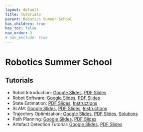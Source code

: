 ```yaml
---
layout: default
title: Tutorials
parent: Robotics Summer School
has_children: true
has_toc: false
nav_order: 3
# nav_exclude: true
---
```


# Robotics Summer School

## Tutorials

- Robot Introduction: [Google Slides](https://docs.google.com/presentation/d/1BfrQNKH-WOlRmeZfm6w0I3UJGFBEzdTj9A7ewBa4ZZI/edit?usp=drive_link), [PDF Slides](https://drive.google.com/file/d/1cqyFUJL-mg5f11uIlJ2xOoT5VaRDUJGS/view?usp=drive_link)
- Robot Software: [Google Slides](https://docs.google.com/presentation/d/11ll9O6TCz0Hx2rahRGbhkot99waWxtQOycr1I7NdiZg/edit?usp=drive_link), [PDF Slides](https://drive.google.com/file/d/1uWB_5N1aghmKAroWxzwJxURJaqLXchQn/view?usp=drive_link)
- State Estimation: [PDF Slides](https://drive.google.com/file/d/1AfqNH0p4iyMRRUN-5uhGKKJOOlTZhyEZ/view?usp=sharing), [Instructions](./state_estimation_tutorial.md)
- SLAM: [Google Slides](https://docs.google.com/presentation/d/1GL9zNxByaHGRzI-YQ3DODKc2xlg69W0kwwL4BB0Y5S8/edit?usp=sharing), [PDF Slides](https://drive.google.com/file/d/1e-QcXQkTcqPryLV8r6lpl1sjVXYsW084/view), [Instructions](./slam_tutorial.md)
- Trajectory Optimization: [Google Slides](https://docs.google.com/presentation/d/1U1piW4Fo1-EsQEXUF__lV-O2sjVlgiIvQAn6Svoo0aM/edit?usp=sharing), [PDF Slides](https://drive.google.com/file/d/1gI500EDQRR8nBG_Wh0OiHsYO_wFyMW_a/view), [Solutions](https://docs.google.com/presentation/d/17LFlp1UV2Q55MHO1RNfAkoV2560yql8i-iW5IzZo-Qk/edit?usp=sharing)
- Path Planning: [Google Slides](#), [PDF Slides](#)
- Artefact Detection Tutorial: [Google Slides](#), [PDF Slides](#)
